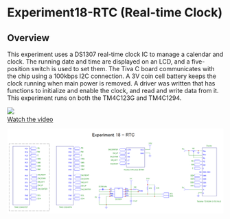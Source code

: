 # Experiment18-RTC (Real-time Clock)

## Overview
This experiment uses a DS1307 real-time clock IC to manage a calendar and clock.  The running date and time are displayed on an LCD,  and a five-position switch is used to set them.  The Tiva C board communicates with the chip using a 100kbps I2C connection.  A 3V coin cell battery keeps the clock running when main power is removed.   A driver was written that has functions to initialize and enable the clock, and read and write data from it.   This experiment runs on both the TM4C123G and TM4C1294.

[![](https://i.ytimg.com/vi/A5657PIc_eg/default.jpg)](https://youtu.be/A5657PIc_eg)<br>
[Watch the video](https://youtu.be/A5657PIc_eg)

![Experiment18-RTC](Experiment18-RTC-circuit.png)  
